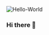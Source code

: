 ![Hello-World](https://user-images.githubusercontent.com/24190953/127695263-262746ac-00b6-4b69-b379-396fd6661204.gif)


### Hi there 👋

<!--
**Emma-Clark/Emma-Clark** is a ✨ _special_ ✨ repository because its `README.md` (this file) appears on your GitHub profile.

Here are some ideas to get you started:

- 🔭 I’m currently working on ...
- 🌱 I’m currently learning ...
- 👯 I’m looking to collaborate on ...
- 🤔 I’m looking for help with ...
- 💬 Ask me about ...
- 📫 How to reach me: ...
- 😄 Pronouns: ...
- ⚡ Fun fact: ...
-->
